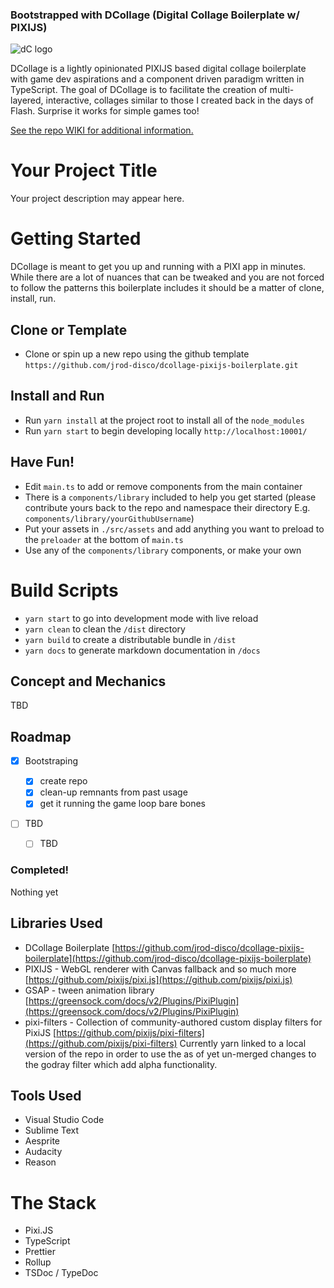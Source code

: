 ### Bootstrapped with DCollage (Digital Collage Boilerplate w/ PIXIJS)

![dC logo](http://content.jrvhost.com/github/dc-logo.png)

DCollage is a lightly opinionated PIXIJS based digital collage boilerplate with game dev aspirations and a component driven paradigm written in TypeScript.
The goal of DCollage is to facilitate the creation of multi-layered, interactive, collages similar to those I created back in the days of Flash. Surprise it works for simple games too!

[See the repo WIKI for additional information.](https://github.com/jrod-disco/dcollage-pixijs-boilerplate/wiki)

# Your Project Title

Your project description may appear here.

# Getting Started

DCollage is meant to get you up and running with a PIXI app in minutes. While there are a lot of nuances that can be tweaked and you are not forced to follow the patterns this boilerplate includes it should be a matter of clone, install, run.

## Clone or Template

- Clone or spin up a new repo using the github template `https://github.com/jrod-disco/dcollage-pixijs-boilerplate.git`

## Install and Run

- Run `yarn install` at the project root to install all of the `node_modules`
- Run `yarn start` to begin developing locally `http://localhost:10001/`

## Have Fun!

- Edit `main.ts` to add or remove components from the main container
- There is a `components/library` included to help you get started (please contribute yours back to the repo and namespace their directory E.g. `components/library/yourGithubUsername`)
- Put your assets in `./src/assets` and add anything you want to preload to the `preloader` at the bottom of `main.ts`
- Use any of the `components/library` components, or make your own

# Build Scripts

- `yarn start` to go into development mode with live reload
- `yarn clean` to clean the `/dist` directory
- `yarn build` to create a distributable bundle in `/dist`
- `yarn docs` to generate markdown documentation in `/docs`

## Concept and Mechanics

TBD

## Roadmap

- [x] Bootstraping

  - [x] create repo
  - [x] clean-up remnants from past usage
  - [x] get it running the game loop bare bones

- [ ] TBD
  - [ ] TBD

### Completed!

Nothing yet

## Libraries Used

- DCollage Boilerplate [https://github.com/jrod-disco/dcollage-pixijs-boilerplate](https://github.com/jrod-disco/dcollage-pixijs-boilerplate)
- PIXIJS - WebGL renderer with Canvas fallback and so much more [https://github.com/pixijs/pixi.js](https://github.com/pixijs/pixi.js)
- GSAP - tween animation library [https://greensock.com/docs/v2/Plugins/PixiPlugin](https://greensock.com/docs/v2/Plugins/PixiPlugin)
- pixi-filters - Collection of community-authored custom display filters for PixiJS [https://github.com/pixijs/pixi-filters](https://github.com/pixijs/pixi-filters) Currently yarn linked to a local version of the repo in order to use the as of yet un-merged changes to the godray filter which add alpha functionality.

## Tools Used

- Visual Studio Code
- Sublime Text
- Aesprite
- Audacity
- Reason

# The Stack

- Pixi.JS
- TypeScript
- Prettier
- Rollup
- TSDoc / TypeDoc
